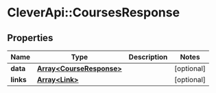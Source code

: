 # CleverApi::CoursesResponse

## Properties
Name | Type | Description | Notes
------------ | ------------- | ------------- | -------------
**data** | [**Array&lt;CourseResponse&gt;**](CourseResponse.md) |  | [optional] 
**links** | [**Array&lt;Link&gt;**](Link.md) |  | [optional] 

